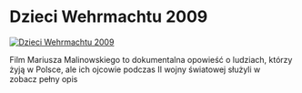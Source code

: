 Dzieci Wehrmachtu 2009 
=============
[![Dzieci Wehrmachtu 2009 ](http://vidos.pl/images/player.gif)](http://vidos.pl/dzieci-wehrmachtu-2009)

 Film Mariusza Malinowskiego to dokumentalna opowieść o ludziach, którzy żyją w Polsce, ale ich ojcowie podczas II wojny światowej służyli w zobacz pełny opis

